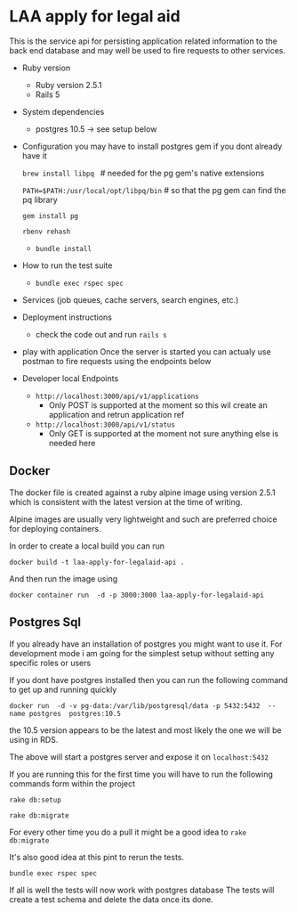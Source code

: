# LAA apply for legal aid

This is the service api for persisting application related information to the back end database and
may well be used to fire requests to other services.

* Ruby version 
    * Ruby version 2.5.1
    * Rails 5


* System dependencies
    * postgres 10.5  -> see setup below

* Configuration
    you may have to install postgres gem if you dont already have it 
    
    ```brew install libpq ```                                         # needed for the pg gem's native extensions
   
    ```PATH=$PATH:/usr/local/opt/libpq/bin```        # so that the pg gem can find the pq library
    
    ```gem install pg```
    
    ```rbenv rehash```
    
    * ```bundle install```


* How to run the test suite
    * ```bundle exec rspec spec```

* Services (job queues, cache servers, search engines, etc.)
    

* Deployment instructions
    * check the code out and run ```rails s```

* play with application
    Once the server is started you can actualy use postman to fire requests using the endpoints below
    

* Developer local Endpoints
    * ``http://localhost:3000/api/v1/applications``
        * Only POST is supported at the moment so this wil create an application and retrun application ref
    * ``http://localhost:3000/api/v1/status``
        * Only GET is supported at the moment not sure anything else is needed here


## Docker

The docker file is created against a ruby alpine image using version 2.5.1 which is consistent
with the latest version at the time of writing.

Alpine images are usually very lightweight and such are preferred choice for deploying containers.

In order to create a local build you can run

```docker build -t laa-apply-for-legalaid-api .```


And then run the image using

```docker container run  -d -p 3000:3000 laa-apply-for-legalaid-api```


## Postgres Sql

If you already have an installation of postgres you might want to use it.
For development mode i am going for the simplest setup without setting any specific roles or users

If you dont have postgres installed then you can run the following command to get up and running quickly

```docker run  -d -v pg-data:/var/lib/postgresql/data -p 5432:5432  --name postgres  postgres:10.5```
 
 the 10.5 version appears to be the latest and most likely the one we will be using in RDS.
 
 The above will start a postgres server and expose it on ```localhost:5432```
 
 
 If you are running this for the first time you will have to run the following commands form within the project
 
 ```rake db:setup```
 
 ```rake db:migrate```
 
 
For every other time you do a pull it might be a good idea to 
```rake db:migrate```

It's also good idea at this pint to rerun the tests.

```bundle exec rspec spec```

If all is well the tests will now work with postgres database
The tests will create a test schema and delete the data  once its done.
